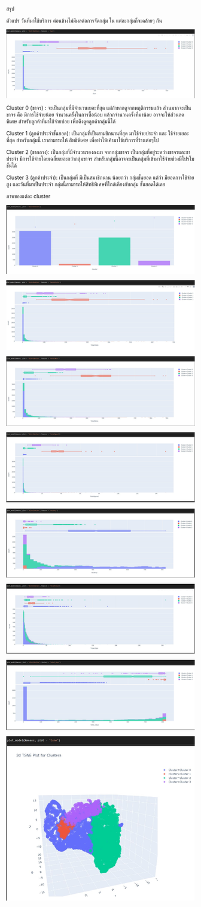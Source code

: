 สรุป

ตัวแปร วันที่มาใช้บริการ ค่อนข้างไม่มีผลต่อการจัดกลุ่ม ใน แต่ละกลุ่มก็จะคล้ายๆ กัน

![](https://github.com/Worapopwib/BADS7105-CRM-Analytics/blob/main/02_Customer_Segmentation/0.jpg)

Cluster 0 (ขาจร) : จะเป็นกลุ่มที่มีจำนวนเยอะที่สุด แต่ถ้าหากดูจากพฤติกรรมแล้ว ส่วนมากจะเป็นขาจร คือ มีการใช้จ่ายน้อย จำนวนครั้งในการซื้อน้อบ แล้วกจำนวนครั้งที่มาน้อย อาจจะให้ส่วนลดพิเศษ สำหรับลูกค้าที่มาใช้จ่ายบ่อย เพื่อดึงดูดลูกค้ากลุ่มนี้ได้

Cluster 1 (ลูกค้าประจำชั้นยอด): เป็นกลุ่มที่เป็นสามชิกนานที่สุด มาใช้จ่ายประจำ และ ใช้จ่ายเยอะที่สุด สำหรับกลุ่มนี้ เราสามารถให้ สิทธิพิเศษ เพื่อทำให้เค้ามาใช้บริการที่ร้านต่อๆไป

Cluster 2 (ขากลาง): เป็นกลุ่มที่มีจำนวนรองลงมา จากกลุ่มขาจร เป็นกลุ่มที่อยู่ระหว่างขาจรและขาประจำ มีการใช้จ่ายโดยเฉลี่ยเยอะกว่ากลุ่มขาจร สำหรับกลุ่มนี้อาจจะเป็นกลุ่มที่เข้ามาใช้จ่ายช่วงมีโปรโมชั่นได้

Cluster 3 (ลูกค้าประจำ): เป็นกลุ่มที่ มีเป็นสมาชิกนาน น้อยกว่า กลุ่มชั้นยอด แต่ว่า มียอดการใช้จ่ายสูง และวันที่มาเป็นประจำ กลุ่มนี้สามารถให้สิทธิพิเศษที่ใกล้เคียงกับกลุ่ม ชั้นยอดได้เลย

ภาพของแต่ละ cluster 

![](https://github.com/Worapopwib/BADS7105-CRM-Analytics/blob/main/02_Customer_Segmentation/1.jpg)

![](https://github.com/Worapopwib/BADS7105-CRM-Analytics/blob/main/02_Customer_Segmentation/2.jpg)

![](https://github.com/Worapopwib/BADS7105-CRM-Analytics/blob/main/02_Customer_Segmentation/3.jpg)

![](https://github.com/Worapopwib/BADS7105-CRM-Analytics/blob/main/02_Customer_Segmentation/4.jpg)

![](https://github.com/Worapopwib/BADS7105-CRM-Analytics/blob/main/02_Customer_Segmentation/5.jpg)

![](https://github.com/Worapopwib/BADS7105-CRM-Analytics/blob/main/02_Customer_Segmentation/6.jpg)

![](https://github.com/Worapopwib/BADS7105-CRM-Analytics/blob/main/02_Customer_Segmentation/7.jpg)

![](https://github.com/Worapopwib/BADS7105-CRM-Analytics/blob/main/02_Customer_Segmentation/8.jpg)
